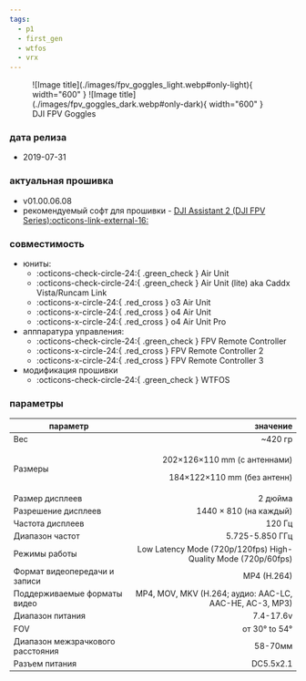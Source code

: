 ```yaml
---
tags:
  - p1
  - first_gen
  - wtfos
  - vrx  
---
```


<figure markdown="span">
  ![Image title](./images/fpv_goggles_light.webp#only-light){ width="600" }
  ![Image title](./images/fpv_goggles_dark.webp#only-dark){ width="600" }
  <figcaption>DJI FPV Goggles</figcaption>
</figure>

### дата релиза
- 2019-07-31

### актуальная прошивка
* v01.00.06.08
* рекомендуемый софт для прошивки - <a href="https://www.dji.com/downloads/softwares/dji-assistant-2-dji-fpv-series" target="_blank">DJI Assistant 2 (DJI FPV Series):octicons-link-external-16:</a>

### совместимость
* юниты:
    * :octicons-check-circle-24:{ .green_check } Air Unit
    * :octicons-check-circle-24:{ .green_check } Air Unit (lite) aka Caddx Vista/Runcam Link
    * :octicons-x-circle-24:{ .red_cross } o3 Air Unit
    * :octicons-x-circle-24:{ .red_cross } o4 Air Unit
    * :octicons-x-circle-24:{ .red_cross } o4 Air Unit Pro
* апппаратура управления:
    * :octicons-check-circle-24:{ .green_check } FPV Remote Controller 
    * :octicons-x-circle-24:{ .red_cross } FPV Remote Controller 2
    * :octicons-x-circle-24:{ .red_cross } FPV Remote Controller 3
* модификация прошивки
    * :octicons-check-circle-24:{ .green_check } WTFOS

### параметры
|параметр                           |значение                                                                                     |
| --------------------------------- | ------------------------------------------------------------------------------------------: |
| Вес                               |                                                                                     ~420 гр |
| Размеры                           |                       <p>202×126×110 mm (с антеннами)</p><p>184×122×110 mm (без антенн)</p> |
| Размер дисплеев                   |                                                                                     2 дюйма |
| Разрешение дисплеев               |                                                                      1440 × 810 (на каждый) |
| Частота дисплеев                  |                                                                                      120 Гц |
| Диапазон частот                   |                                                                             5.725-5.850 ГГц |
| Режимы работы                     |                               Low Latency Mode (720p/120fps) High-Quality Mode (720p/60fps) |
| Формат видеопередачи и записи     |                                                                                 MP4 (H.264) |
| Поддерживаемые форматы видео      |                                     MP4, MOV, MKV (H.264; аудио: AAC-LC, AAC-HE, AC-3, MP3) |
| Диапазон питания                  |                                                                                   7.4-17.6v |
| FOV                               |                                                                               от 30° to 54° |
| Диапазон межзрачкового расстояния |                                                                                     58-70мм |
| Разъем питания                    |                                                                                   DC5.5x2.1 |
